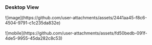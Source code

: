 <h3>Desktop View</h3>
![image](https://github.com/user-attachments/assets/2441aa45-f8c6-4504-9791-c1c235da832e)
<br><br>
![mobile](https://github.com/user-attachments/assets/fd50bedb-091f-4de5-9955-45da282c8c53)


